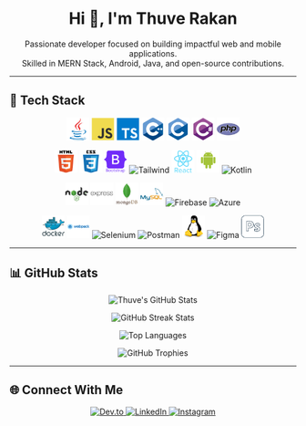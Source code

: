 <h1 align="center">Hi 👋, I'm Thuve Rakan</h1>

<p align="center">
  Passionate developer focused on building impactful web and mobile applications.<br />
  Skilled in MERN Stack, Android, Java, and open-source contributions.
</p>

---

## 🚀 Tech Stack

<p align="center">
  <!-- Programming Languages -->
  <img src="https://raw.githubusercontent.com/devicons/devicon/master/icons/java/java-original.svg" alt="Java" width="40" height="40"/>
  <img src="https://raw.githubusercontent.com/devicons/devicon/master/icons/javascript/javascript-original.svg" alt="JavaScript" width="40" height="40"/>
  <img src="https://raw.githubusercontent.com/devicons/devicon/master/icons/typescript/typescript-original.svg" alt="TypeScript" width="40" height="40"/>
  <img src="https://raw.githubusercontent.com/devicons/devicon/master/icons/cplusplus/cplusplus-original.svg" alt="C++" width="40" height="40"/>
  <img src="https://raw.githubusercontent.com/devicons/devicon/master/icons/c/c-original.svg" alt="C" width="40" height="40"/>
  <img src="https://raw.githubusercontent.com/devicons/devicon/master/icons/csharp/csharp-original.svg" alt="C#" width="40" height="40"/>
  <img src="https://raw.githubusercontent.com/devicons/devicon/master/icons/php/php-original.svg" alt="PHP" width="40" height="40"/>
</p>

<p align="center">
  <!-- Web & Mobile -->
  <img src="https://raw.githubusercontent.com/devicons/devicon/master/icons/html5/html5-original-wordmark.svg" alt="HTML5" width="40" height="40"/>
  <img src="https://raw.githubusercontent.com/devicons/devicon/master/icons/css3/css3-original-wordmark.svg" alt="CSS3" width="40" height="40"/>
  <img src="https://raw.githubusercontent.com/devicons/devicon/master/icons/bootstrap/bootstrap-plain-wordmark.svg" alt="Bootstrap" width="40" height="40"/>
  <img src="https://www.vectorlogo.zone/logos/tailwindcss/tailwindcss-icon.svg" alt="Tailwind" width="40" height="40"/>
  <img src="https://raw.githubusercontent.com/devicons/devicon/master/icons/react/react-original-wordmark.svg" alt="React" width="40" height="40"/>
  <img src="https://raw.githubusercontent.com/devicons/devicon/master/icons/android/android-original-wordmark.svg" alt="Android" width="40" height="40"/>
  <img src="https://www.vectorlogo.zone/logos/kotlinlang/kotlinlang-icon.svg" alt="Kotlin" width="40" height="40"/>
</p>

<p align="center">
  <!-- Backend & Database -->
  <img src="https://raw.githubusercontent.com/devicons/devicon/master/icons/nodejs/nodejs-original-wordmark.svg" alt="Node.js" width="40" height="40"/>
  <img src="https://raw.githubusercontent.com/devicons/devicon/master/icons/express/express-original-wordmark.svg" alt="Express.js" width="40" height="40"/>
  <img src="https://raw.githubusercontent.com/devicons/devicon/master/icons/mongodb/mongodb-original-wordmark.svg" alt="MongoDB" width="40" height="40"/>
  <img src="https://raw.githubusercontent.com/devicons/devicon/master/icons/mysql/mysql-original-wordmark.svg" alt="MySQL" width="40" height="40"/>
  <img src="https://www.vectorlogo.zone/logos/firebase/firebase-icon.svg" alt="Firebase" width="40" height="40"/>
  <img src="https://www.vectorlogo.zone/logos/microsoft_azure/microsoft_azure-icon.svg" alt="Azure" width="40" height="40"/>
</p>

<p align="center">
  <!-- Tools -->
  <img src="https://raw.githubusercontent.com/devicons/devicon/master/icons/docker/docker-original-wordmark.svg" alt="Docker" width="40" height="40"/>
  <img src="https://raw.githubusercontent.com/devicons/devicon/master/icons/webpack/webpack-original-wordmark.svg" alt="Webpack" width="40" height="40"/>
  <img src="https://raw.githubusercontent.com/detain/svg-logos/780f25886640cef088af994181646db2f6b1a3f8/svg/selenium-logo.svg" alt="Selenium" width="40" height="40"/>
  <img src="https://www.vectorlogo.zone/logos/getpostman/getpostman-icon.svg" alt="Postman" width="40" height="40"/>
  <img src="https://raw.githubusercontent.com/devicons/devicon/master/icons/linux/linux-original.svg" alt="Linux" width="40" height="40"/>
  <img src="https://www.vectorlogo.zone/logos/figma/figma-icon.svg" alt="Figma" width="40" height="40"/>
  <img src="https://raw.githubusercontent.com/devicons/devicon/master/icons/photoshop/photoshop-line.svg" alt="Photoshop" width="40" height="40"/>
</p>

---

## 📊 GitHub Stats

<p align="center">
  <img src="https://github-readme-stats.vercel.app/api?username=thuve-codes&show_icons=true&theme=react&locale=en" alt="Thuve's GitHub Stats" />
</p>
<p align="center">
  <img src="https://github-readme-streak-stats.herokuapp.com/?user=thuve-codes&theme=react" alt="GitHub Streak Stats" />
</p>
<p align="center">
  <img src="https://github-readme-stats.vercel.app/api/top-langs/?username=thuve-codes&layout=compact&theme=react" alt="Top Languages" />
</p>
<p align="center">
  <img src="https://github-profile-trophy.vercel.app/?username=thuve-codes&theme=onestar" alt="GitHub Trophies" />
</p>

---

## 🌐 Connect With Me

<p align="center">
  <a href="https://dev.to/thuve1004_ofi" target="_blank">
    <img src="https://img.shields.io/badge/dev.to-black?style=for-the-badge&logo=dev.to&logoColor=white" alt="Dev.to" />
  </a>
  <a href="https://www.linkedin.com/in/thuverakan10" target="_blank">
    <img src="https://img.shields.io/badge/linkedin-blue?style=for-the-badge&logo=linkedin&logoColor=white" alt="LinkedIn" />
  </a>
  <a href="https://www.instagram.com/thuve1004.ofi" target="_blank">
    <img src="https://img.shields.io/badge/instagram-%23E4405F?style=for-the-badge&logo=instagram&logoColor=white" alt="Instagram" />
  </a>
</p>
